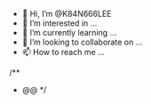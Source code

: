- 👋 Hi, I’m @K84N666LEE
- 👀 I’m interested in ...
- 🌱 I’m currently learning ...
- 💞️ I’m looking to collaborate on ...
- 📫 How to reach me ...

<!---
K84N666LEE/K84N666LEE is a ✨ special ✨ repository because its `README.md` (this file) appears on your GitHub profile.
You can click the Preview link to take a look at your changes.
--->

/**
 * @@
 */
